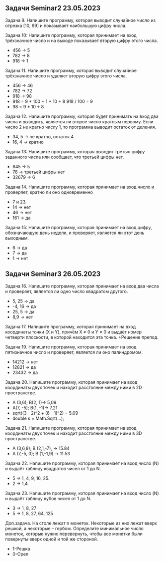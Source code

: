 ## Задачи Seminar2 23.05.2023
Задача 9. Напишите программу, которая выводит случайное число из отрезка [10, 99] и показывает наибольшую цифру числа.

Задача 10: Напишите программу, которая принимает на вход трёхзначное число и на выходе показывает вторую цифру этого числа.
- 456 -> 5
- 782 -> 8
- 918 -> 1

Задача 11. Напишите программу, которая выводит случайное трёхзначное число и удаляет вторую цифру этого числа.
- 456 -> 46
- 782 -> 72
- 918 -> 98
- 918 = 9 * 100 + 1 * 10 + 8   918 / 100 = 9
- 98  = 9 * 10 + 8

Задача 12. Напишите программу, которая будет принимать на вход два числа и выводить, является ли второе число кратным первому. Если число 2 не кратно числу 1, то программа выводит остаток от деления.
- 34, 5 -> не кратно, остаток 4 
- 16, 4 -> кратно

Задача 13: Напишите программу, которая выводит третью цифру заданного числа или сообщает, что третьей цифры нет.
- 645 -> 5
- 78 -> третьей цифры нет
- 32679 -> 6

Задача 14. Напишите программу, которая принимает на вход число и проверяет, кратно ли оно одновременно 
- 7 и 23.
- 14 -> нет 
- 46 -> нет 
- 161 -> да

Задача 15: Напишите программу, которая принимает на вход цифру, обозначающую день недели, и проверяет, является ли этот день выходным.
- 6 -> да
- 7 -> да
- 1 -> нет

## Задачи Seminar3 26.05.2023

Задача 16. Напишите программу, которая принимает на вход два числа и проверяет,
является ли одно число квадратом другого.
- 5, 25  ->  да
- -4, 16  ->  да
- 25, 5  ->  да
- 8,9  ->  нет

Задача 17. Напишите программу, которая принимает на вход координаты точки (X и Y), причём X ≠ 0 и Y ≠ 0 и выдаёт номер четверти плоскости, в которой находится эта точка.
+Решение препод.

Задача 19. Напишите программу, которая принимает на вход пятизначное число и проверяет, является ли оно палиндромом.
- 14212 -> нет
- 12821 -> да
- 23432 -> да

Задача 20. Напишите программу, которая принимает на вход координаты двух точек и находит расстояние между ними в 2D пространстве.
- A (3,6); B(2, 1)-> 5,09
- A(7, -5); B(1, -1)-> 7,21
- sqrt((3 - 2)^2 + (6 - 1)^2) = 5.09
- double s = Math.Sqrt(...);

Задача 21. Напишите программу, которая принимает на вход координаты двух точек и находит расстояние между ними в 3D пространстве.
- A (3,6,8); B (2,1,-7), -> 15.84
- A (7,-5, 0); B (1,-1,9) -> 11.53 

Задача 22. Напишите программу, которая принимает на вход число (N) и выдаёт таблицу квадратов чисел от 1 до N.
- 5 -> 1, 4, 9, 16, 25.
- 2 -> 1,4.

Задача 23. Напишите программу, которая принимает на вход число (N) и выдаёт таблицу кубов чисел от 1 до N.
- 3 -> 1, 8, 27
- 5 -> 1, 8, 27, 64, 125

Доп.задача. На столе лежат n монеток. Некоторые из них лежат вверх решкой,
а некоторые – гербом. Определите минимальное число монеток, которые нужно перевернуть, чтобы все монетки были повернуты вверх одной и той же стороной.
- 1-Решка
- 0-Орел